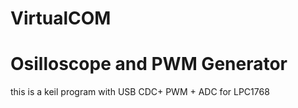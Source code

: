 # VirtualCOM
# Osilloscope and PWM Generator
this is a keil program with USB CDC+ PWM + ADC for LPC1768 

